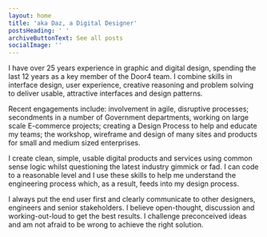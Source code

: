```yaml
---
layout: home
title: 'aka Daz, a Digital Designer'
postsHeading: ' '
archiveButtonText: See all posts
socialImage: ''
---
```

I have over 25 years experience in graphic and digital design, spending the last 12 years as a key member of the Door4 team. I combine skills in interface design, user experience, creative reasoning and problem solving to deliver usable, attractive interfaces and design patterns.

Recent engagements include: involvement in agile, disruptive processes; secondments in a number of Government departments, working on large scale E-commerce projects; creating a Design Process to help and educate my teams; the workshop, wireframe and design of many sites and products for small and medium sized enterprises.

I create clean, simple, usable digital products and services using common sense logic whilst questioning the latest industry gimmick or fad. I can code to a reasonable level and I use these skills to help me understand the engineering process which, as a result, feeds into my design process. 

I always put the end user first and clearly communicate to other designers, engineers and senior stakeholders. I believe open-thought, discussion and working-out-loud to get the best results.  I challenge preconceived ideas and am not afraid to be wrong to achieve the right solution.
